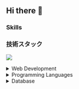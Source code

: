 ## Hi there 👋

### Skills

### 技術スタック
<p align="left">
  <img src="https://skillicons.dev/icons?i=react,next,go,mysql" />
</p>


<details>
  <summary>Web Development</summary>
  <p align="left">
    <img src="https://skillicons.dev/icons?i=html,css,js,react,next" />
  </p>
</details>

<details>
  <summary>Programming Languages</summary>
  <p align="left">
    <img src="https://skillicons.dev/icons?i=java,python,c,go" />
  </p>
</details>

<details>
  <summary>Database</summary>
  <p align="left">
    <img src="https://skillicons.dev/icons?i=mysql" />
  </p>
</details>



